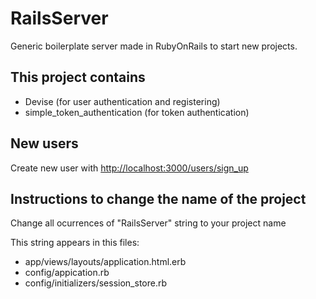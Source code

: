 # RailsServer

Generic boilerplate server made in RubyOnRails to start new projects.

## This project contains

- Devise (for user authentication and registering)
- simple\_token\_authentication (for token authentication)


## New users

Create new user with [http://localhost:3000/users/sign_up](http://localhost:3000/users/sign_up)

## Instructions to change the name of the project

Change all ocurrences of "RailsServer" string to your project name

This string appears in this files:
- app/views/layouts/application.html.erb
- config/appication.rb
- config/initializers/session\_store.rb